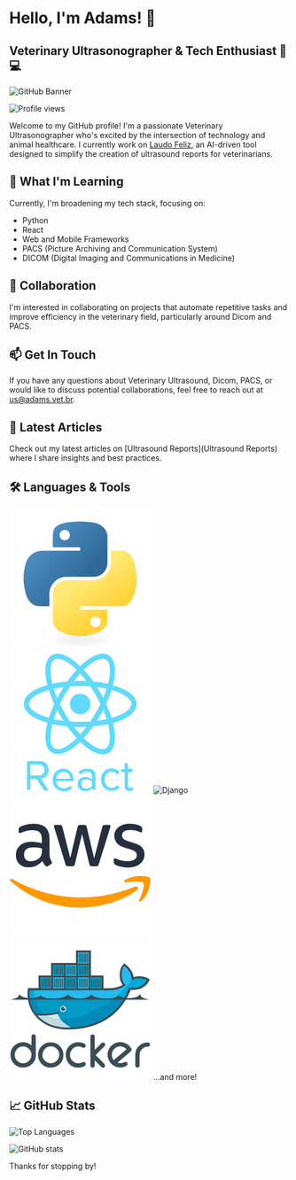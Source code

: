# Hello, I'm Adams! 👋

## Veterinary Ultrasonographer & Tech Enthusiast 🐾💻

![GitHub Banner](https://i.imgur.com/CgB57qG.png)

![Profile views](https://komarev.com/ghpvc/?username=guilhermeadams&label=Profile%20views&color=0e75b6&style=flat)

Welcome to my GitHub profile! I'm a passionate Veterinary Ultrasonographer who's excited by the intersection of technology and animal healthcare. I currently work on [Laudo Feliz](https://laudofeliz.app), an AI-driven tool designed to simplify the creation of ultrasound reports for veterinarians. 

## 🌱 What I'm Learning

Currently, I'm broadening my tech stack, focusing on:
- Python
- React
- Web and Mobile Frameworks
- PACS (Picture Archiving and Communication System)
- DICOM (Digital Imaging and Communications in Medicine)

## 👯 Collaboration

I'm interested in collaborating on projects that automate repetitive tasks and improve efficiency in the veterinary field, particularly around Dicom and PACS.

## 📫 Get In Touch

If you have any questions about Veterinary Ultrasound, Dicom, PACS, or would like to discuss potential collaborations, feel free to reach out at us@adams.vet.br.

## 📝 Latest Articles

Check out my latest articles on [Ultrasound Reports](Ultrasound Reports) where I share insights and best practices.

## 🛠 Languages & Tools

![Python](https://raw.githubusercontent.com/devicons/devicon/master/icons/python/python-original.svg)
![React](https://raw.githubusercontent.com/devicons/devicon/master/icons/react/react-original-wordmark.svg)
![Django](https://cdn.worldvectorlogo.com/logos/django.svg)
![AWS](https://raw.githubusercontent.com/devicons/devicon/master/icons/amazonwebservices/amazonwebservices-original-wordmark.svg)
![Docker](https://raw.githubusercontent.com/devicons/devicon/master/icons/docker/docker-original-wordmark.svg)
...and more!

## 📈 GitHub Stats

![Top Languages](https://github-readme-stats.vercel.app/api/top-langs?username=guilhermeadams&show_icons=true&locale=en&layout=compact)

![GitHub stats](https://github-readme-stats.vercel.app/api?username=guilhermeadams&show_icons=true&locale=en)

Thanks for stopping by! 
